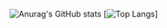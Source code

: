 ![Anurag's GitHub stats](https://github-readme-stats.vercel.app/api?username=HitzzDoesCoding&show_icons=true&theme=github_dark&count_private=true)
[![Top Langs](https://github-readme-stats.vercel.app/api/top-langs/?username=HitzzDoesCoding&layout=compact)]
